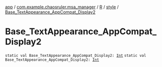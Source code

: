 [app](../../../index.md) / [com.example.chaosruler.msa_manager](../../index.md) / [R](../index.md) / [style](index.md) / [Base_TextAppearance_AppCompat_Display2](.)

# Base_TextAppearance_AppCompat_Display2

`static val Base_TextAppearance_AppCompat_Display2: `[`Int`](https://kotlinlang.org/api/latest/jvm/stdlib/kotlin/-int/index.html)
`static val Base_TextAppearance_AppCompat_Display2: `[`Int`](https://kotlinlang.org/api/latest/jvm/stdlib/kotlin/-int/index.html)